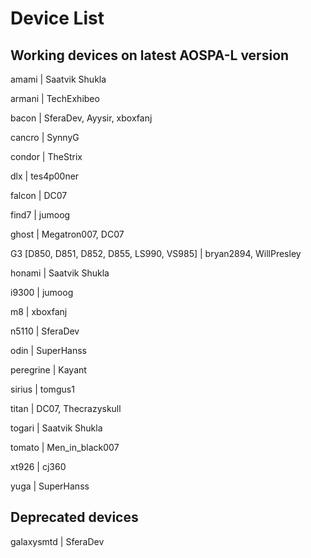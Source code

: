 # Device List #

## Working devices on latest AOSPA-L version ##

amami | Saatvik Shukla

armani | TechExhibeo

bacon | SferaDev, Ayysir, xboxfanj

cancro | SynnyG

condor | TheStrix

dlx | tes4p00ner

falcon | DC07

find7 | jumoog

ghost | Megatron007, DC07

G3 [D850, D851, D852, D855, LS990, VS985] | bryan2894, WillPresley

honami | Saatvik Shukla 

i9300 | jumoog

m8 | xboxfanj

n5110 | SferaDev

odin | SuperHanss

peregrine | Kayant

sirius | tomgus1

titan | DC07, Thecrazyskull

togari | Saatvik Shukla

tomato | Men_in_black007

xt926 | cj360

yuga | SuperHanss

## Deprecated devices ##

galaxysmtd | SferaDev
